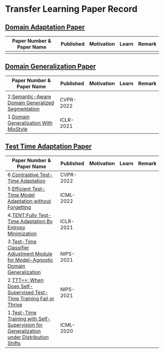 # Transfer Learning Paper Record

## [Domain Adaptation Paper](https://github.com/XiN0919/Transfer-Learning-Paper/tree/main/Domain%20Adaptation)

| Paper Number & Paper Name| Published | Motivation | Learn | Remark |
| --- | --- | --- | --- | --- |
|  |  |  |  |  |


## [Domain Generalization Paper](https://github.com/XiN0919/Transfer-Learning-Paper/tree/main/Domain%20Generalization)

| Paper Number & Paper Name| Published | Motivation | Learn | Remark |
| --- | --- | --- | --- | --- |
|  |  |  |  |  |
| 2.[Semantic-Aware Domain Generalized Segmentation](https://ieeexplore.ieee.org/document/9879987/) | CVPR-2022 |  |  |  |
| 1.[Domain Generalization With MixStyle](https://openreview.net/forum?id=6xHJ37MVxxp) | ICLR-2021 |  |  |  |

## [Test Time Adaptation Paper](https://github.com/XiN0919/Transfer-Learning-Paper/tree/main/Test%20Time%20Adaptation)

| Paper Number & Paper Name| Published | Motivation | Learn | Remark |
| --- | --- | --- | --- | --- |
| 6.[Contrastive Test-Time Adaptation](https://ieeexplore.ieee.org/document/9880363/) | CVPR-2022 |  |  |  |
| 5.[Efficient Test-Time Model Adaptation without Forgetting](https://proceedings.mlr.press/v162/niu22a.html) | ICML-2022 |  |  |  |
| 4.[TENT:Fully Test-Time Adaptation By Entropy Minimization](https://openreview.net/forum?id=uXl3bZLkr3c) | ICLR-2021 |  |  |  |
| 3.[Test-Time Classifier Adjustment Module for Model-Agnostic Domain Generalization](https://proceedings.neurips.cc/paper/2021/hash/1415fe9fea0fa1e45dddcff5682239a0-Abstract.html) | NIPS-2021 |  |  |  |
| 2.[TTT++: When Does Self-Supervised Test-Time Training Fail or Thrive](https://proceedings.neurips.cc/paper/2021/hash/b618c3210e934362ac261db280128c22-Abstract.html) | NIPS-2021 |  |  |  |
| 1.[Test-Time Training with Self-Supervision for Generalization under Distribution Shifts](http://proceedings.mlr.press/v119/sun20b.html) | ICML-2020 |  |  |  |
